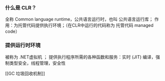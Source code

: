 ### 什么是 CLR？
全称 Common language runtime，公共语言运行时，也叫 公共语言运行库；
作用：为托管代码提供执行环境；（在CLR中运行的代码称为 托管代码 managed code）

### 提供运行时环境
被称为 .NET虚拟机 ；
提供执行程序所需的各种函数和服务：实时 (JIT) 编译，强制类型安全，线程管理，安全性

[[GC 垃圾回收机制]]
